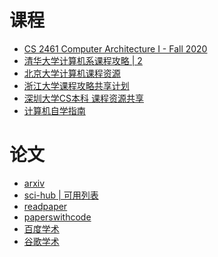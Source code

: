 # 课程
- [CS 2461 Computer Architecture I - Fall 2020](https://cs2461-2020.github.io/)
- [清华大学计算机系课程攻略](https://github.com/Salensoft/thu-cst-cracker)[ | 2](https://github.com/PKUanonym/REKCARC-TSC-UHT)
- [北京大学计算机课程资源](https://github.com/lib-pku/libpku)
- [浙江大学课程攻略共享计划](https://github.com/QSCTech/zju-icicles)
- [深圳大学CS本科 课程资源共享](https://github.com/Alex-Shen1121/SZU_Learning_Resource)
- [计算机自学指南](https://github.com/PKUFlyingPig/cs-self-learning)

# 论文
- [arxiv](https://arxiv.org/)
- [sci-hub](https://sci-hub.se/)[ | 可用列表](https://tool.yovisun.com/scihub/)
- [readpaper](https://readpaper.com/)
- [paperswithcode](https://paperswithcode.com/)
- [百度学术](https://xueshu.baidu.com/)
- [谷歌学术](https://scholar.google.com/)


